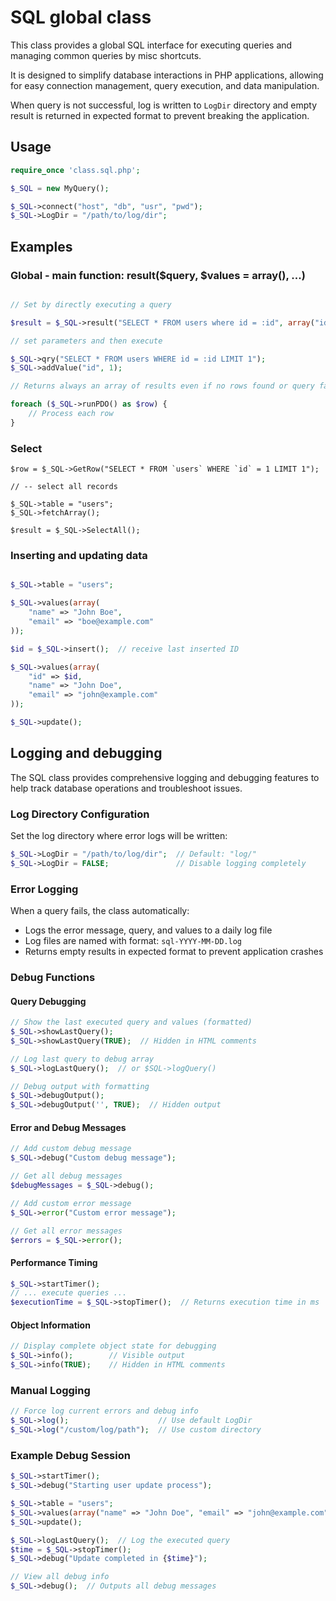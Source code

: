 # SQL global class

This class provides a global SQL interface for executing queries and managing common queries by misc shortcuts.

It is designed to simplify database interactions in PHP applications, allowing for easy connection management, query execution, and data manipulation.

When query is not successful, log is written to `LogDir` directory and empty result is returned in expected format to prevent breaking the application.

## Usage

```php
require_once 'class.sql.php';

$_SQL = new MyQuery();

$_SQL->connect("host", "db", "usr", "pwd");
$_SQL->LogDir = "/path/to/log/dir";

```

## Examples

### Global - main function: result($query, $values = array(), ...)

```php

// Set by directly executing a query

$result = $_SQL->result("SELECT * FROM users where id = :id", array("id" => 1));

// set parameters and then execute

$_SQL->qry("SELECT * FROM users WHERE id = :id LIMIT 1");
$_SQL->addValue("id", 1);

// Returns always an array of results even if no rows found or query fails

foreach ($_SQL->runPDO() as $row) {
    // Process each row
}  

```

### Select

    $row = $_SQL->GetRow("SELECT * FROM `users` WHERE `id` = 1 LIMIT 1");

    // -- select all records

    $_SQL->table = "users";
    $_SQL->fetchArray();
    
    $result = $_SQL->SelectAll();

### Inserting and updating data

```php

$_SQL->table = "users";

$_SQL->values(array(    
    "name" => "John Boe",
    "email" => "boe@example.com"
));

$id = $_SQL->insert();  // receive last inserted ID

$_SQL->values(array(
    "id" => $id,
    "name" => "John Doe",
    "email" => "john@example.com"
));

$_SQL->update();

```

## Logging and debugging

The SQL class provides comprehensive logging and debugging features to help track database operations and troubleshoot issues.

### Log Directory Configuration

Set the log directory where error logs will be written:

```php
$_SQL->LogDir = "/path/to/log/dir";  // Default: "log/"
$_SQL->LogDir = FALSE;               // Disable logging completely
```

### Error Logging

When a query fails, the class automatically:
- Logs the error message, query, and values to a daily log file
- Log files are named with format: `sql-YYYY-MM-DD.log`
- Returns empty results in expected format to prevent application crashes

### Debug Functions

#### Query Debugging
```php
// Show the last executed query and values (formatted)
$_SQL->showLastQuery();
$_SQL->showLastQuery(TRUE);  // Hidden in HTML comments

// Log last query to debug array
$_SQL->logLastQuery();  // or $SQL->logQuery()

// Debug output with formatting
$_SQL->debugOutput();
$_SQL->debugOutput('', TRUE);  // Hidden output
```

#### Error and Debug Messages
```php
// Add custom debug message
$_SQL->debug("Custom debug message");

// Get all debug messages
$debugMessages = $_SQL->debug();

// Add custom error message  
$_SQL->error("Custom error message");

// Get all error messages
$errors = $_SQL->error();
```

#### Performance Timing
```php
$_SQL->startTimer();
// ... execute queries ...
$executionTime = $_SQL->stopTimer();  // Returns execution time in ms
```

#### Object Information
```php
// Display complete object state for debugging
$_SQL->info();        // Visible output
$_SQL->info(TRUE);    // Hidden in HTML comments
```

### Manual Logging
```php
// Force log current errors and debug info
$_SQL->log();                    // Use default LogDir
$_SQL->log("/custom/log/path");  // Use custom directory
```

### Example Debug Session
```php
$_SQL->startTimer();
$_SQL->debug("Starting user update process");

$_SQL->table = "users";
$_SQL->values(array("name" => "John Doe", "email" => "john@example.com"));
$_SQL->update();

$_SQL->logLastQuery();  // Log the executed query
$time = $_SQL->stopTimer();
$_SQL->debug("Update completed in {$time}");

// View all debug info
$_SQL->debug();  // Outputs all debug messages
```

